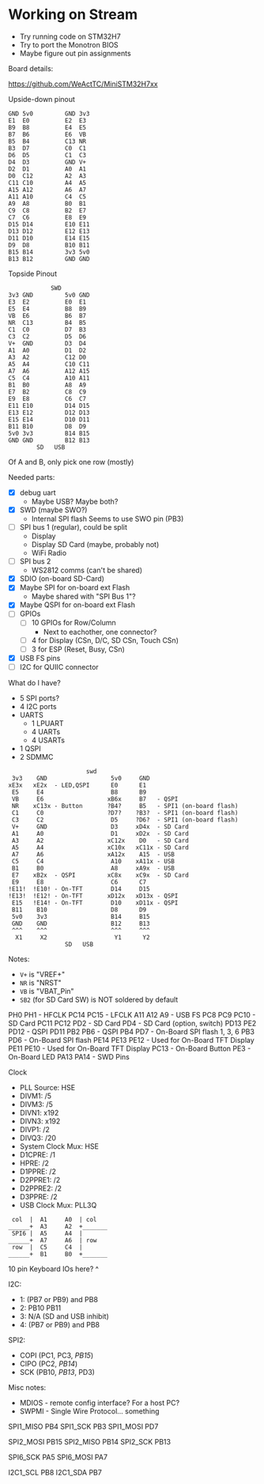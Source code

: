 # Working on Stream

* Try running code on STM32H7
* Try to port the Monotron BIOS
* Maybe figure out pin assignments

Board details:

https://github.com/WeActTC/MiniSTM32H7xx

Upside-down pinout

```
GND 5v0         GND 3v3
E1  E0          E2  E3
B9  B8          E4  E5
B7  B6          E6  VB
B5  B4          C13 NR
B3  D7          C0  C1
D6  D5          C1  C3
D4  D3          GND V+
D2  D1          A0  A1
D0  C12         A2  A3
C11 C10         A4  A5
A15 A12         A6  A7
A11 A10         C4  C5
A9  A8          B0  B1
C9  C8          B2  E7
C7  C6          E8  E9
D15 D14         E10 E11
D13 D12         E12 E13
D11 D10         E14 E15
D9  D8          B10 B11
B15 B14         3v3 5v0
B13 B12         GND GND
```

Topside Pinout

```
            SWD
3v3 GND         5v0 GND
E3  E2          E0  E1
E5  E4          B8  B9
VB  E6          B6  B7
NR  C13         B4  B5
C1  C0          D7  B3
C3  C2          D5  D6
V+  GND         D3  D4
A1  A0          D1  D2
A3  A2          C12 D0
A5  A4          C10 C11
A7  A6          A12 A15
C5  C4          A10 A11
B1  B0          A8  A9
E7  B2          C8  C9
E9  E8          C6  C7
E11 E10         D14 D15
E13 E12         D12 D13
E15 E14         D10 D11
B11 B10         D8  D9
5v0 3v3         B14 B15
GND GND         B12 B13
        SD   USB
```

Of A and B, only pick one row (mostly)

Needed parts:

* [x] debug uart
    * Maybe USB? Maybe both?
* [x] SWD (maybe SWO?)
    * Internal SPI flash Seems to use SWO pin (PB3)
* [ ] SPI bus 1 (regular), could be split
    * Display
    * Display SD Card (maybe, probably not)
    * WiFi Radio
* [ ] SPI bus 2
    * WS2812 comms (can't be shared)
* [x] SDIO (on-board SD-Card)
* [x] Maybe SPI for on-board ext Flash
    * Maybe shared with "SPI Bus 1"?
* [x] Maybe QSPI for on-board ext Flash
* [ ] GPIOs
    * [ ] 10 GPIOs for Row/Column
        * Next to eachother, one connector?
    * [ ] 4 for Display (CSn, D/C, SD CSn, Touch CSn)
    * [ ] 3 for ESP (Reset, Busy, CSn)
* [x] USB FS pins
* [ ] I2C for QUIIC connector

What do I have?

* 5 SPI ports?
* 4 I2C ports
* UARTS
    * 1 LPUART
    * 4 UARTs
    * 4 USARTs
* 1 QSPI
* 2 SDMMC

```
                      swd
 3v3    GND                  5v0     GND
xE3x   xE2x  - LED,QSPI      E0      E1
 E5     E4                   B8      B9
 VB     E6                  xB6x     B7   - QSPI
 NR    xC13x - Button       ?B4?     B5   - SPI1 (on-board flash)
 C1     C0                  ?D7?    ?B3?  - SPI1 (on-board flash)
 C3     C2                   D5     ?D6?  - SPI1 (on-board flash)
 V+     GND                  D3     xD4x  - SD Card
 A1     A0                   D1     xD2x  - SD Card
 A3     A2                  xC12x    D0   - SD Card
 A5     A4                  xC10x   xC11x - SD Card
 A7     A6                  xA12x    A15  - USB
 C5     C4                   A10    xA11x - USB
 B1     B0                   A8     xA9x  - USB
 E7    xB2x  - QSPI         xC8x    xC9x  - SD Card
 E9     E8                   C6      C7
!E11!  !E10! - On-TFT        D14     D15
!E13!  !E12! - On-TFT       xD12x   xD13x - QSPI
 E15   !E14! - On-TFT        D10    xD11x - QSPI
 B11    B10                  D8      D9
 5v0    3v3                  B14     B15
 GND    GND                  B12     B13
 ^^^    ^^^                  ^^^     ^^^
  X1     X2                   Y1      Y2
                SD   USB
```

Notes:

* `V+` is "VREF+"
* `NR` is "NRST"
* `VB` is "VBAT_Pin"
* `SB2` (for SD Card SW) is NOT soldered by default

PH0  PH1        - HFCLK
PC14 PC15       - LFCLK
A11  A12  A9    - USB FS
PC8  PC9  PC10  - SD Card
PC11 PC12 PD2   - SD Card
PD4             - SD Card (option, switch)
PD13 PE2  PD12  - QSPI
PD11 PB2  PB6   - QSPI
PB4  PD7        - On-Board SPI flash    1, 3, 6
PB3  PD6        - On-Board SPI flash
PE14 PE13 PE12  - Used for On-Board TFT Display
PE11 PE10       - Used for On-Board TFT Display
PC13            - On-Board Button
PE3             - On-Board LED
PA13 PA14       - SWD Pins

Clock

* PLL Source: HSE
* DIVM1: /5
* DIVM3: /5
* DIVN1: x192
* DIVN3: x192
* DIVP1: /2
* DIVQ3: /20
* System Clock Mux: HSE
* D1CPRE: /1
* HPRE: /2
* D1PPRE: /2
* D2PPRE1: /2
* D2PPRE2: /2
* D3PPRE: /2
* USB Clock Mux: PLL3Q

```
 col  |  A1     A0  | col
______+  A3     A2  +_______
 SPI6 |  A5     A4  |
______+  A7     A6  | row
 row  |  C5     C4  |
______+  B1     B0  +_______
```

10 pin Keyboard IOs here? ^

I2C:

* 1: (PB7 or PB9) and PB8
* 2: PB10 PB11
* 3: N/A (SD and USB inhibit)
* 4: (PB7 or PB9) and PB8

SPI2:

* COPI (PC1, PC3, *PB15*)
* CIPO (PC2, *PB14*)
* SCK  (PB10, *PB13*, PD3)

Misc notes:

* MDIOS - remote config interface? For a host PC?
* SWPMI - Single Wire Protocol... something

SPI1_MISO PB4
SPI1_SCK  PB3
SPI1_MOSI PD7

SPI2_MOSI PB15
SPI2_MISO PB14
SPI2_SCK  PB13

SPI6_SCK  PA5
SPI6_MOSI PA7

I2C1_SCL  PB8
I2C1_SDA  PB7
